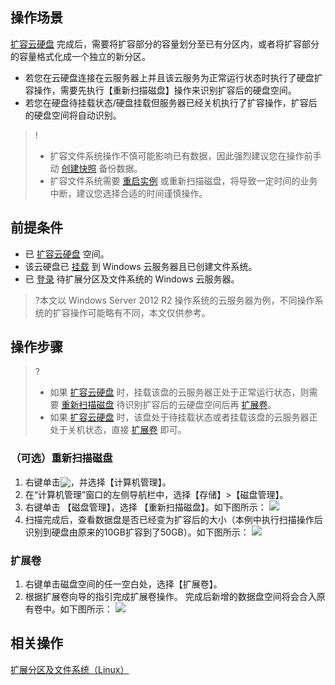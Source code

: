 ## 操作场景

[扩容云硬盘](https://cloud.tencent.com/document/product/362/5747) 完成后，需要将扩容部分的容量划分至已有分区内，或者将扩容部分的容量格式化成一个独立的新分区。
- 若您在云硬盘连接在云服务器上并且该云服务为正常运行状态时执行了硬盘扩容操作，需要先执行【重新扫描磁盘】操作来识别扩容后的硬盘空间。
- 若您在硬盘待挂载状态/硬盘挂载但服务器已经关机执行了扩容操作，扩容后的硬盘空间将自动识别。

>!
>- 扩容文件系统操作不慎可能影响已有数据，因此强烈建议您在操作前手动 [创建快照](https://cloud.tencent.com/document/product/362/5755) 备份数据。
>- 扩容文件系统需要 [重启实例](https://cloud.tencent.com/document/product/213/4928) 或重新扫描磁盘，将导致一定时间的业务中断，建议您选择合适的时间谨慎操作。
>


## 前提条件

- 已 [扩容云硬盘](https://cloud.tencent.com/document/product/362/5747)  空间。
- 该云硬盘已 [挂载](https://cloud.tencent.com/document/product/362/5745) 到 Windows 云服务器且已创建文件系统。
- 已 [登录](https://cloud.tencent.com/document/product/213/5435) 待扩展分区及文件系统的 Windows 云服务器。
>?本文以 Windows Server 2012 R2 操作系统的云服务器为例，不同操作系统的扩容操作可能略有不同，本文仅供参考。
>

## 操作步骤
>?
>- 如果 [扩容云硬盘](https://cloud.tencent.com/document/product/362/5747) 时，挂载该盘的云服务器正处于正常运行状态，则需要 [重新扫描磁盘](#Scaning) 待识别扩容后的云硬盘空间后再 [扩展卷](#Extending)。
>- 如果 [扩容云硬盘](https://cloud.tencent.com/document/product/362/5747) 时，该盘处于待挂载状态或者挂载该盘的云服务器正处于关机状态，直接 [扩展卷](#Extending) 即可。

<span id="Scaning"></span>
### （可选）重新扫描磁盘
1. 右键单击<img src="https://main.qcloudimg.com/raw/87d894e564b7e837d9f478298cf2e292.png" style="margin:-3px 0px">，并选择【计算机管理】。
2. 在“计算机管理”窗口的左侧导航栏中，选择【存储】>【磁盘管理】。
3. 右键单击 【磁盘管理】，选择 【重新扫描磁盘】。如下图所示：
![](https://main.qcloudimg.com/raw/e86a6974b7a49108a4d12a300ffc4c87.png)
4. 扫描完成后，查看数据盘是否已经变为扩容后的大小（本例中执行扫描操作后识别到硬盘由原来的10GB扩容到了50GB）。如下图所示：
![](https://main.qcloudimg.com/raw/9612c8f95826b401d3a7c111fe632b05.png)

<span id="Extending"></span>
### 扩展卷

1. 右键单击磁盘空间的任一空白处，选择【扩展卷】。
2. 根据扩展卷向导的指引完成扩展卷操作。
完成后新增的数据盘空间将会合入原有卷中。如下图所示：
![](https://main.qcloudimg.com/raw/6cbe03c130898c4ad905d27edc315af4.png)

## 相关操作
[扩展分区及文件系统（Linux）](https://cloud.tencent.com/document/product/362/6738)
